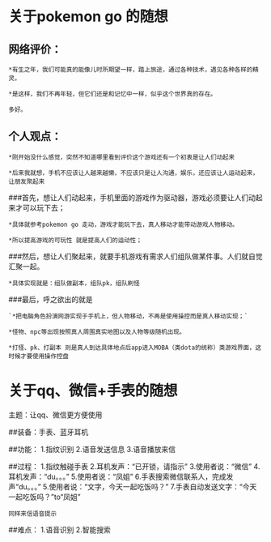 关于pokemon go 的随想
=======

网络评价：
-----
	*有生之年，我们可能真的能像儿时所期望一样，踏上旅途，通过各种技术，遇见各种各样的精灵。
		
	*是这样，我们不再年轻，但它们还是和记忆中一样，似乎这个世界真的存在。
		
	多好。
		
个人观点：
-----
	*刚开始没什么感觉，突然不知道哪里看到评价这个游戏还有一个初衷是让人们动起来
	
	*后来我就想，手机不应该让人越来越懒，不应该只是让人沟通，娱乐，还应该让人运动起来，让朋友聚起来
	
	
###首先，想让人们动起来，手机里面的游戏作为驱动器，游戏必须要让人们动起来才可以玩下去；
	
	*具体就参考pokemon go 走动，游戏才能玩下去，真人移动才能带动游戏人物移动。
	
	*所以提高游戏的可玩性 就是提高人们的运动性；
	
###然后，想让人们聚起来，就要手机游戏有需求人们组队做某件事。人们就自觉汇聚一起。
	
	*具体实现就是：组队做副本，组队pk，组队刷怪
	
###最后，呼之欲出的就是
	
	
	`*把电脑角色扮演网游实现于手机上，但人物移动，不再是使用操控而是真人移动实现；`

	*怪物、npc等出现按照真人周围真实地图以及人物等级随机出现。
	
	*打怪、pk、打副本 则是真人到达具体地点后app进入MOBA（类dota的统称）类游戏界面，这时候才要使用操作控盘
	
关于qq、微信+手表的随想
=======

主题：让qq、微信更方便使用

##装备：手表、蓝牙耳机

##功能：
	1.指纹识别
	2.语音发送信息
	3.语音播放来信
	
##过程：
	1.指纹触碰手表
	2.耳机发声：“已开锁，请指示”
	3.使用者说：“微信”
	4.耳机发声：“du。。。”
	5.使用者说：“凤姐”
	6.手表搜索微信联系人，完成发声“du。。。”
	5.使用者说：“文字，今天一起吃饭吗？”
	7.手表自动发送文字：“今天一起吃饭吗？”to“凤姐”
	
	同样来信语音提示
	
##难点：
	1.语音识别
	2.智能搜索
	


